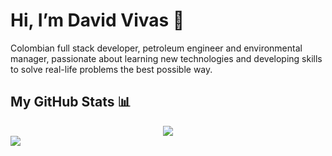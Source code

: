 
# Hi, I’m David Vivas 👋  
  
Colombian full stack developer, petroleum engineer and environmental manager, passionate about learning new technologies and developing skills to solve real-life problems the best possible way.
  
## My GitHub Stats 📊

<div style="display: flex; flex-direction: column;">
  
  <center>
    <div>
      <a href="https://github.com/Davidohiv7/convoychat">
        <img align="center" src="https://github-readme-stats.vercel.app/api/top-langs/?username=Davidohiv7" />
      </a>
    </div>
  </center>
  
  <div>
    <a href="https://github.com/Davidohiv7/github-readme-stats">
      <img align="left" src="https://github-readme-stats.vercel.app/api?username=Davidohiv7&count_private=true&show_icons=true" />
    </a>
  </div>
  
</div>

